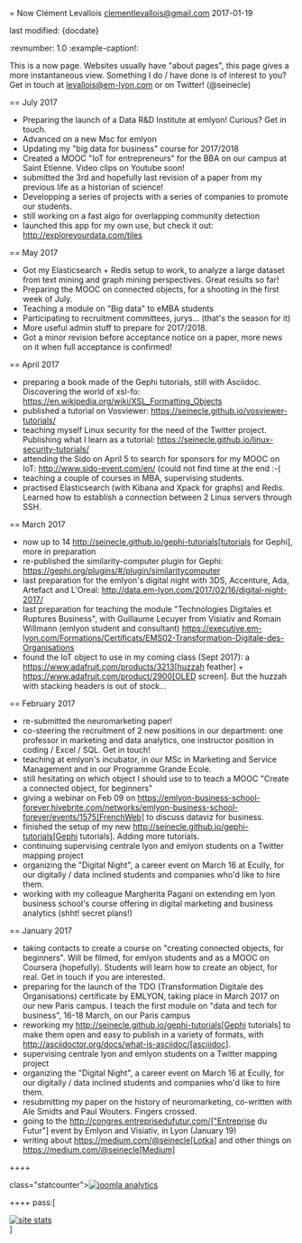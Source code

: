 = Now
Clément Levallois <clementlevallois@gmail.com>
2017-01-19

last modified: {docdate}

:revnumber: 1.0
:example-caption!:


This is a now page. Websites usually have "about pages", this page gives a more instantaneous view. Something I do / have done is of interest to you? Get in touch at levallois@em-lyon.com or on Twitter! (@seinecle)

== July 2017

- Preparing the launch of a Data R&D Institute at emlyon! Curious? Get in touch.
- Advanced on a new Msc for emlyon
- Updating my "big data for business" course for 2017/2018
- Created a MOOC "IoT for entrepreneurs" for the BBA on our campus at Saint Etienne. Video clips on Youtube soon!
- submitted the 3rd and hopefully last revision of a paper from my previous life as a historian of science!
- Developping a series of projects with a series of companies to promote our students.
- still working on a fast algo for overlapping community detection
- launched this app for my own use, but check it out: http://exploreyourdata.com/tiles

== May 2017

- Got my Elasticsearch + Redis setup to work, to analyze a large dataset from text mining and graph mining perspectives. Great results so far!
- Preparing the MOOC on connected objects, for a shooting in the first week of July.
- Teaching a module on "Big data" to eMBA students
- Participating to recruitment committees, jurys... (that's the season for it)
- More useful admin stuff to prepare for 2017/2018.
- Got a minor revision before acceptance notice on a paper, more news on it when full acceptance is confirmed!


== April 2017

- preparing a book made of the Gephi tutorials, still with Asciidoc. Discovering the world of xsl-fo: https://en.wikipedia.org/wiki/XSL_Formatting_Objects
- published a tutorial on Vosviewer: https://seinecle.github.io/vosviewer-tutorials/
- teaching myself Linux security for the need of the Twitter project. Publishing what I learn as a tutorial: https://seinecle.github.io/linux-security-tutorials/
- attending the Sido on April 5 to search for sponsors for my MOOC on IoT: http://www.sido-event.com/en/ (could not find time at the end :-(
- teaching a couple of courses in MBA, supervising students.
- practised Elasticsearch (with Kibana and Xpack for graphs) and Redis. Learned how to establish a connection between 2 Linux servers through SSH.




== March 2017

- now up to 14 http://seinecle.github.io/gephi-tutorials[tutorials for Gephi], more in preparation
- re-published the similarity-computer plugin for Gephi: https://gephi.org/plugins/#/plugin/similaritycomputer
- last preparation for the emlyon's digital night with 3DS, Accenture, Ada, Artefact and L'Oreal: http://data.em-lyon.com/2017/02/16/digital-night-2017/
- last preparation for teaching the module "Technologies Digitales et Ruptures Business", with Guillaume Lecuyer from Visiativ and Romain Willmann (emlyon student and consultant) https://executive.em-lyon.com/Formations/Certificats/EMS02-Transformation-Digitale-des-Organisations
- found the IoT object to use in my coming class (Sept 2017): a https://www.adafruit.com/products/3213[huzzah feather] + https://www.adafruit.com/product/2900[OLED screen]. But the huzzah with stacking headers is out of stock...




== February 2017

- re-submitted the neuromarketing paper!
- co-steering the recruitment of 2 new positions in our department: one professor in marketing and data analytics, one instructor position in coding / Excel / SQL. Get in touch!
- teaching at emlyon's incubator, in our MSc in Marketing and Service Management and in our Programme Grande Ecole.
- still hesitating on which object I should use to to teach a MOOC "Create a connected object, for beginners"
- giving a webinar on Feb 09 on https://emlyon-business-school-forever.hivebrite.com/networks/emlyon-business-school-forever/events/1575[FrenchWeb] to discuss dataviz for business.
- finished the setup of my new http://seinecle.github.io/gephi-tutorials[Gephi tutorials]. Adding more tutorials.
- continuing supervising centrale lyon and emlyon students on a Twitter mapping project
- organizing the "Digital Night", a career event on March 16 at Ecully, for our digitally / data inclined students and companies who'd like to hire them.
- working with my colleague Margherita Pagani on extending em lyon business school's course offering in digital marketing and business analytics (shht! secret plans!)


== January 2017

- taking contacts to create a course on "creating connected objects, for beginners". Will be filmed, for emlyon students and as a MOOC on Coursera (hopefully). Students will learn how to create an object, for real. Get in touch if you are interested.
- preparing for the launch of the TDO (Transformation Digitale des Organisations) certificate by EMLYON, taking place in March 2017 on our new Paris campus. I teach the first module on "data and tech for business", 16-18 March, on our Paris campus
- reworking my http://seinecle.github.io/gephi-tutorials[Gephi tutorials] to make them open and easy to publish in a variety of formats, with http://asciidoctor.org/docs/what-is-asciidoc/[asciiidoc].
- supervising centrale lyon and emlyon students on a Twitter mapping project
- organizing the "Digital Night", a career event on March 16 at Ecully, for our digitally / data inclined students and companies who'd like to hire them.
- resubmitting my paper on the history of neuromarketing, co-written with Ale Smidts and Paul Wouters. Fingers crossed.
- going to the http://congres.entreprisedufutur.com/["Entreprise du Futur"] event by Emlyon and Visiativ, in Lyon (January 19)
- writing about https://medium.com/@seinecle[Lotka] and other things on https://medium.com/@seinecle[Medium]

++++
<script src="//ajax.googleapis.com/ajax/libs/jquery/1.7.2/jquery.min.js"></script>
<script>window.jQuery || document.write('<script src="js/jquery-1.7.2.min.js"><\/script>')</script>

<script src="js/plugins.js"></script>
<script src="js/script.js"></script>
<script src="js/helper.js"></script>
<script>
var _gaq=[["_setAccount","UA-29345603-1"],["_trackPageview"]];
(function(d,t){var g=d.createElement(t),s=d.getElementsByTagName(t)[0];g.async=1;
g.src=("https:"==location.protocol?"//ssl":"//www")+".google-analytics.com/ga.js";
s.parentNode.insertBefore(g,s)}(document,"script"));
</script>

<!-- Start of StatCounter Code -->

<script type="text/javascript">
var sc_project=4124187;
var sc_invisible=1;
var sc_security="61bf0883";
</script>

<script type="text/javascript"
src="http://www.statcounter.com/counter/counter.js"></script><noscript><div
class="statcounter"><a title="joomla analytics"
href="http://statcounter.com/joomla/" target="_blank"><img
class="statcounter"
src="http://c.statcounter.com/4124187/0/61bf0883/1/"
alt="joomla analytics" ></a></div></noscript>

<!-- End of StatCounter Code -->
++++
pass:[    <!-- Start of StatCounter Code for Default Guide -->
    <script type="text/javascript">
        var sc_project = null;
        var sc_invisible = 1;
        var sc_security = "null";
        var scJsHost = (("https:" == document.location.protocol) ?
            "https://secure." : "http://www.");
        document.write("<sc" + "ript type='text/javascript' src='" +
            scJsHost +
            "statcounter.com/counter/counter.js'></" + "script>");
    </script>
    <noscript><div class="statcounter"><a title="site stats"
    href="http://statcounter.com/" target="_blank"><img
    class="statcounter"
    src="//c.statcounter.com/null/0/null/1/" alt="site
    stats"></a></div></noscript>
    <!-- End of StatCounter Code for Default Guide -->]

